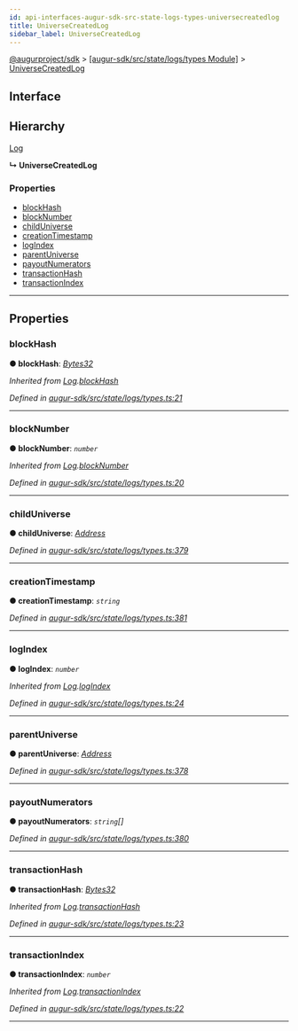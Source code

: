 ```yaml
---
id: api-interfaces-augur-sdk-src-state-logs-types-universecreatedlog
title: UniverseCreatedLog
sidebar_label: UniverseCreatedLog
---
```


[@augurproject/sdk](api-readme.md) > [[augur-sdk/src/state/logs/types Module]](api-modules-augur-sdk-src-state-logs-types-module.md) > [UniverseCreatedLog](api-interfaces-augur-sdk-src-state-logs-types-universecreatedlog.md)

## Interface

## Hierarchy

 [Log](api-interfaces-augur-sdk-src-state-logs-types-log.md)

**↳ UniverseCreatedLog**

### Properties

* [blockHash](api-interfaces-augur-sdk-src-state-logs-types-universecreatedlog.md#blockhash)
* [blockNumber](api-interfaces-augur-sdk-src-state-logs-types-universecreatedlog.md#blocknumber)
* [childUniverse](api-interfaces-augur-sdk-src-state-logs-types-universecreatedlog.md#childuniverse)
* [creationTimestamp](api-interfaces-augur-sdk-src-state-logs-types-universecreatedlog.md#creationtimestamp)
* [logIndex](api-interfaces-augur-sdk-src-state-logs-types-universecreatedlog.md#logindex)
* [parentUniverse](api-interfaces-augur-sdk-src-state-logs-types-universecreatedlog.md#parentuniverse)
* [payoutNumerators](api-interfaces-augur-sdk-src-state-logs-types-universecreatedlog.md#payoutnumerators)
* [transactionHash](api-interfaces-augur-sdk-src-state-logs-types-universecreatedlog.md#transactionhash)
* [transactionIndex](api-interfaces-augur-sdk-src-state-logs-types-universecreatedlog.md#transactionindex)

---

## Properties

<a id="blockhash"></a>

###  blockHash

**● blockHash**: *[Bytes32](api-modules-augur-sdk-src-state-logs-types-module.md#bytes32)*

*Inherited from [Log](api-interfaces-augur-sdk-src-state-logs-types-log.md).[blockHash](api-interfaces-augur-sdk-src-state-logs-types-log.md#blockhash)*

*Defined in [augur-sdk/src/state/logs/types.ts:21](https://github.com/AugurProject/augur/blob/1e1466f1d3/packages/augur-sdk/src/state/logs/types.ts#L21)*

___
<a id="blocknumber"></a>

###  blockNumber

**● blockNumber**: *`number`*

*Inherited from [Log](api-interfaces-augur-sdk-src-state-logs-types-log.md).[blockNumber](api-interfaces-augur-sdk-src-state-logs-types-log.md#blocknumber)*

*Defined in [augur-sdk/src/state/logs/types.ts:20](https://github.com/AugurProject/augur/blob/1e1466f1d3/packages/augur-sdk/src/state/logs/types.ts#L20)*

___
<a id="childuniverse"></a>

###  childUniverse

**● childUniverse**: *[Address](api-modules-augur-sdk-src-state-logs-types-module.md#address)*

*Defined in [augur-sdk/src/state/logs/types.ts:379](https://github.com/AugurProject/augur/blob/1e1466f1d3/packages/augur-sdk/src/state/logs/types.ts#L379)*

___
<a id="creationtimestamp"></a>

###  creationTimestamp

**● creationTimestamp**: *`string`*

*Defined in [augur-sdk/src/state/logs/types.ts:381](https://github.com/AugurProject/augur/blob/1e1466f1d3/packages/augur-sdk/src/state/logs/types.ts#L381)*

___
<a id="logindex"></a>

###  logIndex

**● logIndex**: *`number`*

*Inherited from [Log](api-interfaces-augur-sdk-src-state-logs-types-log.md).[logIndex](api-interfaces-augur-sdk-src-state-logs-types-log.md#logindex)*

*Defined in [augur-sdk/src/state/logs/types.ts:24](https://github.com/AugurProject/augur/blob/1e1466f1d3/packages/augur-sdk/src/state/logs/types.ts#L24)*

___
<a id="parentuniverse"></a>

###  parentUniverse

**● parentUniverse**: *[Address](api-modules-augur-sdk-src-state-logs-types-module.md#address)*

*Defined in [augur-sdk/src/state/logs/types.ts:378](https://github.com/AugurProject/augur/blob/1e1466f1d3/packages/augur-sdk/src/state/logs/types.ts#L378)*

___
<a id="payoutnumerators"></a>

###  payoutNumerators

**● payoutNumerators**: *`string`[]*

*Defined in [augur-sdk/src/state/logs/types.ts:380](https://github.com/AugurProject/augur/blob/1e1466f1d3/packages/augur-sdk/src/state/logs/types.ts#L380)*

___
<a id="transactionhash"></a>

###  transactionHash

**● transactionHash**: *[Bytes32](api-modules-augur-sdk-src-state-logs-types-module.md#bytes32)*

*Inherited from [Log](api-interfaces-augur-sdk-src-state-logs-types-log.md).[transactionHash](api-interfaces-augur-sdk-src-state-logs-types-log.md#transactionhash)*

*Defined in [augur-sdk/src/state/logs/types.ts:23](https://github.com/AugurProject/augur/blob/1e1466f1d3/packages/augur-sdk/src/state/logs/types.ts#L23)*

___
<a id="transactionindex"></a>

###  transactionIndex

**● transactionIndex**: *`number`*

*Inherited from [Log](api-interfaces-augur-sdk-src-state-logs-types-log.md).[transactionIndex](api-interfaces-augur-sdk-src-state-logs-types-log.md#transactionindex)*

*Defined in [augur-sdk/src/state/logs/types.ts:22](https://github.com/AugurProject/augur/blob/1e1466f1d3/packages/augur-sdk/src/state/logs/types.ts#L22)*

___

